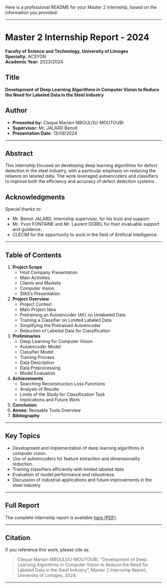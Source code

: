 
Here is a professional README for your Master 2 Internship, based on the information you provided:

---

# Master 2 Internship Report - 2024

**Faculty of Science and Technology, University of Limoges**  
**Specialty:** ACSYON  
**Academic Year:** 2023/2024

## Title

**Development of Deep Learning Algorithms in Computer Vision to Reduce the Need for Labeled Data in the Steel Industry**

## Author

- **Presented by:** Cleque Marlain MBOULOU-MOUTOUBI
- **Supervisor:** Mr. JALARD Benoit
- **Presentation Date:** 13/09/2024

---

## Abstract

This internship focused on developing deep learning algorithms for defect detection in the steel industry, with a particular emphasis on reducing the reliance on labeled data. The work leveraged autoencoders and classifiers to improve both the efficiency and accuracy of defect detection systems.

## Acknowledgments

Special thanks to:
- Mr. Benoit JALARD, internship supervisor, for his trust and support.
- Mr. Yvon FONTAINE and Mr. Laurent DOREL for their invaluable support and guidance.
- CLECIM for the opportunity to work in the field of Artificial Intelligence.


---

## Table of Contents

1. **Project Scope**
    - Host Company Presentation
    - Main Activities
    - Clients and Markets
    - Computer Vision
    - SIAS’s Presentation
2. **Project Overview**
    - Project Context
    - Main Project Idea
    - Pretraining an Autoencoder (AE) on Unlabeled Data
    - Training a Classifier on Limited Labeled Data
    - Simplifying the Pretrained Autoencoder
    - Reduction of Labeled Data for Classification
3. **Preliminaries**
    - Deep Learning for Computer Vision
    - Autoencoder Model
    - Classifier Model
    - Training Process
    - Data Description
    - Data Preprocessing
    - Model Evaluation
4. **Achievements**
    - Searching Reconstruction Loss Functions
    - Analysis of Results
    - Limits of the Study for Classification Task
    - Implications and Future Work
5. **Conclusion**
6. **Annex:** Reusable Tools Overview
7. **Bibliography**

---

## Key Topics

- Development and implementation of deep learning algorithms in computer vision.
- Use of autoencoders for feature extraction and dimensionality reduction.
- Training classifiers efficiently with limited labeled data.
- Evaluation of model performance and robustness.
- Discussion of industrial applications and future improvements in the steel industry.

---

## Full Report

The complete internship report is available [here (PDF)](https://github.com/clequemarlain/Projets_de_Master/blob/main/InternShip/Master_2_Internship_Report_.pdf).

---

## Citation

If you reference this work, please cite as:

> Cleque Marlain MBOULOU-MOUTOUBI, "Development of Deep Learning Algorithms in Computer Vision to Reduce the Need for Labeled Data in the Steel Industry", Master 2 Internship Report, University of Limoges, 2024.

---

